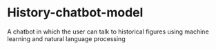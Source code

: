 # History-chatbot-model
A chatbot in which the user can talk to historical figures using machine learning and natural language processing
